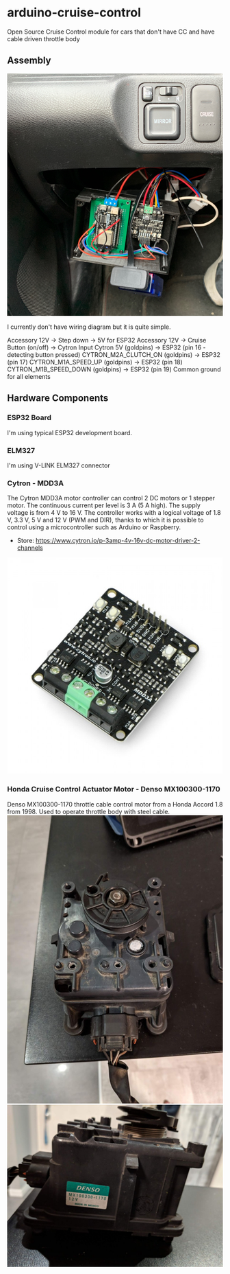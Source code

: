 # arduino-cruise-control
Open Source Cruise Control module for cars that don't have CC and have cable driven throttle body

## Assembly
![2021-03-03](docs/images/assembly/2021-03-08.jpg)

I currently don't have wiring diagram but it is quite simple.

Accessory 12V -> Step down -> 5V for ESP32
Accessory 12V -> Cruise Button (on/off) -> Cytron Input
Cytron 5V (goldpins) -> ESP32 (pin 16 - detecting button pressed)
CYTRON_M2A_CLUTCH_ON (goldpins) -> ESP32 (pin 17)
CYTRON_M1A_SPEED_UP (goldpins) -> ESP32 (pin 18)
CYTRON_M1B_SPEED_DOWN (goldpins) -> ESP32 (pin 19)
Common ground for all elements

## Hardware Components
### ESP32 Board
I'm using typical ESP32 development board.

### ELM327
I'm using V-LINK ELM327 connector

### Cytron - MDD3A
The Cytron MDD3A motor controller can control 2 DC motors or 1 stepper motor. The continuous current per level is 3 A (5 A high). The supply voltage is from 4 V to 16 V. The controller works with a logical voltage of 1.8 V, 3.3 V, 5 V and 12 V (PWM and DIR), thanks to which it is possible to control using a microcontroller such as Arduino or Raspberry.

 * Store: https://www.cytron.io/p-3amp-4v-16v-dc-motor-driver-2-channels
 
![Cytron MDD3A](docs/images/cytron/Cytron-MDD3A.jpg)

### Honda Cruise Control Actuator Motor - Denso MX100300-1170
Denso MX100300-1170 throttle cable control motor from a Honda Accord 1.8 from 1998. Used to operate throttle body with steel cable. 
![Honda Denso Cruise Control Actuator](docs/images/denso/top.jpg)
![Honda Denso Cruise Control Actuator](docs/images/denso/side.jpg)
